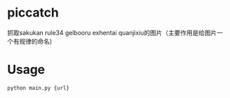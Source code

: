 # piccatch
抓取sakukan rule34 gelbooru exhentai quanjixiu的图片（主要作用是给图片一个有规律的命名)
# Usage
<code>python main.py {url}</code>
